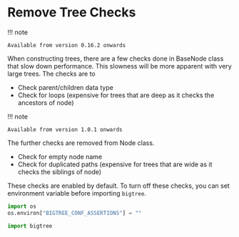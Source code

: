 # Remove Tree Checks

!!! note

    Available from version 0.16.2 onwards

When constructing trees, there are a few checks done in BaseNode class that slow down performance.
This slowness will be more apparent with very large trees. The checks are to

- Check parent/children data type
- Check for loops (expensive for trees that are deep as it checks the ancestors of node)

!!! note

    Available from version 1.0.1 onwards

The further checks are removed from Node class.

- Check for empty node name
- Check for duplicated paths (expensive for trees that are wide as it checks the siblings of node)

These checks are enabled by default. To turn off these checks, you can set environment variable before importing `bigtree`.

```python
import os
os.environ["BIGTREE_CONF_ASSERTIONS"] = ""

import bigtree
```
